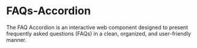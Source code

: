 # FAQs-Accordion
The FAQ Accordion is an interactive web component designed to present frequently asked questions (FAQs) in a clean, organized, and user-friendly manner.
